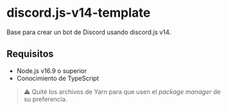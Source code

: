 # discord.js-v14-template

Base para crear un bot de Discord usando discord.js v14.

## Requisitos

- Node.js v16.9 o superior
- Conocimiento de TypeScript

> ⚠️ Quité los archivos de Yarn para que usen el *package manager* de su preferencia.

